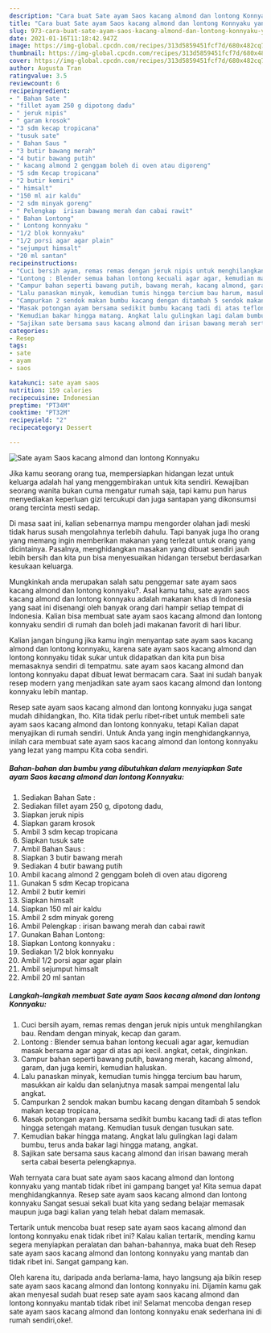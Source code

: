 ```yaml
---
description: "Cara buat Sate ayam Saos kacang almond dan lontong Konnyaku yang nikmat dan Mudah Dibuat"
title: "Cara buat Sate ayam Saos kacang almond dan lontong Konnyaku yang nikmat dan Mudah Dibuat"
slug: 973-cara-buat-sate-ayam-saos-kacang-almond-dan-lontong-konnyaku-yang-nikmat-dan-mudah-dibuat
date: 2021-01-16T11:18:42.947Z
image: https://img-global.cpcdn.com/recipes/313d5859451fcf7d/680x482cq70/sate-ayam-saos-kacang-almond-dan-lontong-konnyaku-foto-resep-utama.jpg
thumbnail: https://img-global.cpcdn.com/recipes/313d5859451fcf7d/680x482cq70/sate-ayam-saos-kacang-almond-dan-lontong-konnyaku-foto-resep-utama.jpg
cover: https://img-global.cpcdn.com/recipes/313d5859451fcf7d/680x482cq70/sate-ayam-saos-kacang-almond-dan-lontong-konnyaku-foto-resep-utama.jpg
author: Augusta Tran
ratingvalue: 3.5
reviewcount: 6
recipeingredient:
- " Bahan Sate "
- "fillet ayam 250 g dipotong dadu"
- " jeruk nipis"
- " garam krosok"
- "3 sdm kecap tropicana"
- "tusuk sate"
- " Bahan Saus "
- "3 butir bawang merah"
- "4 butir bawang putih"
- " kacang almond 2 genggam boleh di oven atau digoreng"
- "5 sdm Kecap tropicana"
- "2 butir kemiri"
- " himsalt"
- "150 ml air kaldu"
- "2 sdm minyak goreng"
- " Pelengkap  irisan bawang merah dan cabai rawit"
- " Bahan Lontong"
- " Lontong konnyaku "
- "1/2 blok konnyaku"
- "1/2 porsi agar agar plain"
- "sejumput himsalt"
- "20 ml santan"
recipeinstructions:
- "Cuci bersih ayam, remas remas dengan jeruk nipis untuk menghilangkan bau. Rendam dengan minyak, kecap dan garam."
- "Lontong : Blender semua bahan lontong kecuali agar agar, kemudian masak bersama agar agar di atas api kecil. angkat, cetak, dinginkan."
- "Campur bahan seperti bawang putih, bawang merah, kacang almond, garam, dan juga kemiri, kemudian haluskan."
- "Lalu panaskan minyak, kemudian tumis hingga tercium bau harum, masukkan air kaldu dan selanjutnya masak sampai mengental lalu angkat."
- "Campurkan 2 sendok makan bumbu kacang dengan ditambah 5 sendok makan kecap tropicana,"
- "Masak potongan ayam bersama sedikit bumbu kacang tadi di atas teflon hingga setengah matang. Kemudian tusuk dengan tusukan sate."
- "Kemudian bakar hingga matang. Angkat lalu gulingkan lagi dalam bumbu, terus anda bakar lagi hingga matang, angkat."
- "Sajikan sate bersama saus kacang almond dan irisan bawang merah serta cabai beserta pelengkapnya."
categories:
- Resep
tags:
- sate
- ayam
- saos

katakunci: sate ayam saos 
nutrition: 159 calories
recipecuisine: Indonesian
preptime: "PT34M"
cooktime: "PT32M"
recipeyield: "2"
recipecategory: Dessert

---
```



![Sate ayam Saos kacang almond dan lontong Konnyaku](https://img-global.cpcdn.com/recipes/313d5859451fcf7d/680x482cq70/sate-ayam-saos-kacang-almond-dan-lontong-konnyaku-foto-resep-utama.jpg)

Jika kamu seorang orang tua, mempersiapkan hidangan lezat untuk keluarga adalah hal yang menggembirakan untuk kita sendiri. Kewajiban seorang  wanita bukan cuma mengatur rumah saja, tapi kamu pun harus menyediakan keperluan gizi tercukupi dan juga santapan yang dikonsumsi orang tercinta mesti sedap.

Di masa  saat ini, kalian sebenarnya mampu mengorder olahan jadi meski tidak harus susah mengolahnya terlebih dahulu. Tapi banyak juga lho orang yang memang ingin memberikan makanan yang terlezat untuk orang yang dicintainya. Pasalnya, menghidangkan masakan yang dibuat sendiri jauh lebih bersih dan kita pun bisa menyesuaikan hidangan tersebut berdasarkan kesukaan keluarga. 



Mungkinkah anda merupakan salah satu penggemar sate ayam saos kacang almond dan lontong konnyaku?. Asal kamu tahu, sate ayam saos kacang almond dan lontong konnyaku adalah makanan khas di Indonesia yang saat ini disenangi oleh banyak orang dari hampir setiap tempat di Indonesia. Kalian bisa membuat sate ayam saos kacang almond dan lontong konnyaku sendiri di rumah dan boleh jadi makanan favorit di hari libur.

Kalian jangan bingung jika kamu ingin menyantap sate ayam saos kacang almond dan lontong konnyaku, karena sate ayam saos kacang almond dan lontong konnyaku tidak sukar untuk didapatkan dan kita pun bisa memasaknya sendiri di tempatmu. sate ayam saos kacang almond dan lontong konnyaku dapat dibuat lewat bermacam cara. Saat ini sudah banyak resep modern yang menjadikan sate ayam saos kacang almond dan lontong konnyaku lebih mantap.

Resep sate ayam saos kacang almond dan lontong konnyaku juga sangat mudah dihidangkan, lho. Kita tidak perlu ribet-ribet untuk membeli sate ayam saos kacang almond dan lontong konnyaku, tetapi Kalian dapat menyajikan di rumah sendiri. Untuk Anda yang ingin menghidangkannya, inilah cara membuat sate ayam saos kacang almond dan lontong konnyaku yang lezat yang mampu Kita coba sendiri.

<!--inarticleads1-->

##### Bahan-bahan dan bumbu yang dibutuhkan dalam menyiapkan Sate ayam Saos kacang almond dan lontong Konnyaku:

1. Sediakan  Bahan Sate :
1. Sediakan fillet ayam 250 g, dipotong dadu,
1. Siapkan  jeruk nipis
1. Siapkan  garam krosok
1. Ambil 3 sdm kecap tropicana
1. Siapkan tusuk sate
1. Ambil  Bahan Saus :
1. Siapkan 3 butir bawang merah
1. Sediakan 4 butir bawang putih
1. Ambil  kacang almond 2 genggam boleh di oven atau digoreng
1. Gunakan 5 sdm Kecap tropicana
1. Ambil 2 butir kemiri
1. Siapkan  himsalt
1. Siapkan 150 ml air kaldu
1. Ambil 2 sdm minyak goreng
1. Ambil  Pelengkap : irisan bawang merah dan cabai rawit
1. Gunakan  Bahan Lontong:
1. Siapkan  Lontong konnyaku :
1. Sediakan 1/2 blok konnyaku
1. Ambil 1/2 porsi agar agar plain
1. Ambil sejumput himsalt
1. Ambil 20 ml santan




<!--inarticleads2-->

##### Langkah-langkah membuat Sate ayam Saos kacang almond dan lontong Konnyaku:

1. Cuci bersih ayam, remas remas dengan jeruk nipis untuk menghilangkan bau. Rendam dengan minyak, kecap dan garam.
1. Lontong : Blender semua bahan lontong kecuali agar agar, kemudian masak bersama agar agar di atas api kecil. angkat, cetak, dinginkan.
1. Campur bahan seperti bawang putih, bawang merah, kacang almond, garam, dan juga kemiri, kemudian haluskan.
1. Lalu panaskan minyak, kemudian tumis hingga tercium bau harum, masukkan air kaldu dan selanjutnya masak sampai mengental lalu angkat.
1. Campurkan 2 sendok makan bumbu kacang dengan ditambah 5 sendok makan kecap tropicana,
1. Masak potongan ayam bersama sedikit bumbu kacang tadi di atas teflon hingga setengah matang. Kemudian tusuk dengan tusukan sate.
1. Kemudian bakar hingga matang. Angkat lalu gulingkan lagi dalam bumbu, terus anda bakar lagi hingga matang, angkat.
1. Sajikan sate bersama saus kacang almond dan irisan bawang merah serta cabai beserta pelengkapnya.




Wah ternyata cara buat sate ayam saos kacang almond dan lontong konnyaku yang mantab tidak ribet ini gampang banget ya! Kita semua dapat menghidangkannya. Resep sate ayam saos kacang almond dan lontong konnyaku Sangat sesuai sekali buat kita yang sedang belajar memasak maupun juga bagi kalian yang telah hebat dalam memasak.

Tertarik untuk mencoba buat resep sate ayam saos kacang almond dan lontong konnyaku enak tidak ribet ini? Kalau kalian tertarik, mending kamu segera menyiapkan peralatan dan bahan-bahannya, maka buat deh Resep sate ayam saos kacang almond dan lontong konnyaku yang mantab dan tidak ribet ini. Sangat gampang kan. 

Oleh karena itu, daripada anda berlama-lama, hayo langsung aja bikin resep sate ayam saos kacang almond dan lontong konnyaku ini. Dijamin kamu gak akan menyesal sudah buat resep sate ayam saos kacang almond dan lontong konnyaku mantab tidak ribet ini! Selamat mencoba dengan resep sate ayam saos kacang almond dan lontong konnyaku enak sederhana ini di rumah sendiri,oke!.

